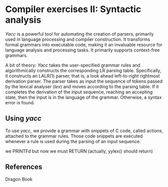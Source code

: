 # Compiler exercises II: Syntactic analysis

_Yacc_ is a powerful tool for automating the creation of parsers, primarily used in language processing and compiler construction. It transforms formal grammars into executable code, making it an invaluable resource for language analysis and processing tasks. It primarily supports context-free grammars.

A bit of theory: _Yacc_ takes the user-specified grammar rules and algorithmically constructs the corresponding LR parsing table. Specifically, it constructs an LALR(1) parser, that is, a look ahead left-to-right rightmost derivation parser. The parser takes as input the sequence of tokens passed by the lexical analyser (_lex_) and moves according to the parsing table. If it completes the derivation of the input sequence, reaching an accepting state, then the input is in the language of the grammar. Otherwise, a syntax error is found.

## Using _yacc_

To use _yacc_, we provide a grammar with snippets of C code, called actions, attached to the grammar rules. Those code snippets are executed whenever a rule is used during the parsing of an input sequence.

we PRINTFd but now we must RETURN (actually, yylex() should return)

## References

Dragon Book